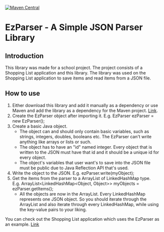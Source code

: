 [![Maven Central](https://img.shields.io/maven-central/v/com.github.f4irline/ezparser.svg?label=Maven%20Central)](https://search.maven.org/search?q=g:%22com.github.f4irline%22%20AND%20a:%22ezparser%22)

# EzParser - A Simple JSON Parser Library

## Introduction

This library was made for a school project. The project consists of a Shopping List application and this library. The library was used on the Shopping List application to save items and read items from a JSON file.

## How to use

1. Either download this library and add it manually as a dependency or use Maven and add the library as a dependency for the Maven project. [Link](https://mvnrepository.com/artifact/com.github.f4irline/ezparser/3.2.1).
2. Create the EzParser object after importing it. E.g. EzParser ezParser = new EzParser();
3. Create a basic Java object.
   - The object can and should only contain basic variables, such as strings, integers, doubles, booleans etc. The EzParser can't write anything like arrays or lists or such.
   - The object has to have an "id" named integer. Every object that is written to the JSON must have that id and it should be a unique id for every object.
   - The object's variables that user want's to save into the JSON file must be public due to Java Reflection API that's used.
4. Write the object to the JSON. E.g. ezParser.write(myObject);
5. Get the items from the parser to a ArrayList of LinkedHashMap type. E.g. ArrayList<LinkedHashMap<Object, Object>> myObjects = ezParser.getItems();
   - All the objects are now in the ArrayList. Every LinkedHashMap represents one JSON object. So you should iterate through the ArrayList and also iterate through every LinkedHashMap, while using the key-value pairs to your liking.

You can check out the Shopping List application which uses the EzParser as an example. [Link](https://github.com/f4irline/ShoppingList)